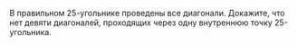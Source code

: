 В правильном 25-угольнике проведены все диагонали. Докажите,  что  нет  девяти  диагоналей,  проходящих  через одну внутреннюю точку 25-угольника.